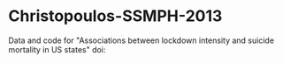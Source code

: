 # Christopoulos-SSMPH-2013
Data and code for "Associations between lockdown intensity and suicide mortality in US states" doi:

